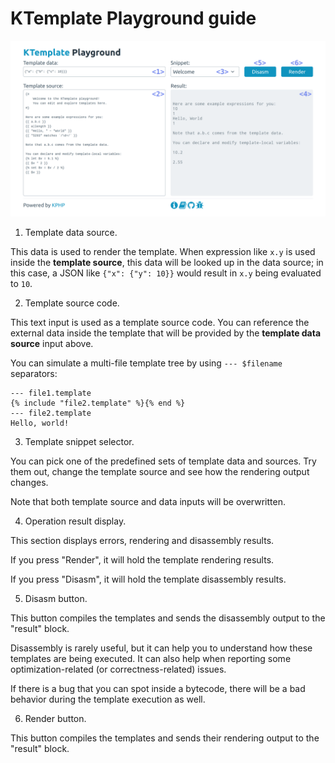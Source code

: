 # KTemplate Playground guide

![preview](site_preview.png)

1. Template data source.

This data is used to render the template. When expression like `x.y` is used inside the **template source**, this data will be looked up in the data source; in this case, a JSON like `{"x": {"y": 10}}` would result in `x.y` being evaluated to `10`.

2. Template source code.

This text input is used as a template source code. You can reference the external data inside the template that will be provided by the **template data source** input above.

You can simulate a multi-file template tree by using `--- $filename` separators:

```
--- file1.template
{% include "file2.template" %}{% end %}
--- file2.template
Hello, world!
```

3. Template snippet selector.

You can pick one of the predefined sets of template data and sources. Try them out, change the template source and see how the rendering output changes.

Note that both template source and data inputs will be overwritten.

4. Operation result display.

This section displays errors, rendering and disassembly results.

If you press "Render", it will hold the template rendering results.

If you press "Disasm", it will hold the template disassembly results.

5. Disasm button.

This button compiles the templates and sends the disassembly output to the "result" block.

Disassembly is rarely useful, but it can help you to understand how these templates are being executed. It can also help when reporting some optimization-related (or correctness-related) issues.

If there is a bug that you can spot inside a bytecode, there will be a bad behavior during the template execution as well.

6. Render button.

This button compiles the templates and sends their rendering output to the "result" block.
